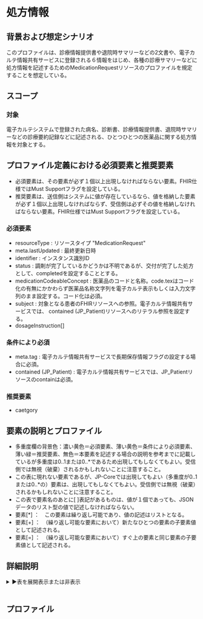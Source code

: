 
# 処方情報

## 背景および想定シナリオ
このプロファイルは、診療情報提供書や退院時サマリーなどの2文書や、電子カルテ情報共有サービスに登録される６情報をはじめ、各種の診療サマリーなどに処方情報を記述するためのMedicationRequestリソースのプロファイルを規定することを想定している。

## スコープ

### 対象
電子カルテシステムで登録された病名、診断書、診療情報提供書、退院時サマリーなどの診療要約記録などに記述される、ひとつひとつの医薬品に関する処方情報を対象とする。


## プロファイル定義における必須要素と推奨要素
  - 必須要素は、その要素が必ず１個以上出現しなければならない要素。FHIR仕様ではMust Supportフラグを設定している。
  - 推奨要素は、送信側はシステムに値が存在しているなら、値を格納した要素が必ず１個以上出現しなければならず、受信側は必ずその値を格納しなければならない要素。FHIR仕様ではMust Supportフラグを設定している。

### 必須要素
  - resourceType : リソースタイプ "MedicationRequest"
  - meta.lastUpdated : 最終更新日時
  - identifier : インスタンス識別ID
  - status : 調剤が完了しているかどうかは不明であるが、交付が完了した処方として、completedを設定することとする。
  - medicationCodeableConcept : 医薬品のコードと名称。code.texはコード化の有無にかかわらず医薬品名称文字列を電子カルテ表示もしくは入力文字列のまま設定する。コード化は必須。
  - subject : 対象となる患者のFHIRリソースへの参照。電子カルテ情報共有サービスでは、 contained (JP_Patient)リソースへのリテラル参照を設定する。
  - dosageInstruction[]

### 条件により必須
  - meta.tag : 電子カルテ情報共有サービスで長期保存情報フラグの設定する場合に必須。
  - contained (JP_Patient) : 電子カルテ情報共有サービスでは、JP_Patientリソースのcontainは必須。

### 推奨要素
  - caetgory

## 要素の説明とプロファイル
  - 多重度欄の背景色：濃い黄色＝必須要素、薄い黄色＝条件により必須要素、薄い緑＝推奨要素、無色＝本要素を記述する場合の説明を参考までに記載しているが多重度は0..1または0..*であるため出現してもしなくてもよい。受信側では無視（破棄）されるかもしれないことに注意すること。
  - この表に現れない要素であるが、JP-Coreでは出現してもよい（多重度が0..1または0..*の）要素は、出現してもしなくてもよい。受信側では無視（破棄）されるかもしれないことに注意すること。
  - この表で要素名のあとに[ ]表記があるものは、値が１個であっても、JSONデータのリスト型の値で記述しなければならない。
  - 要素[*] ：　この要素は繰り返し可能であり、値の記述はリストとなる。
  - 要素[+] ：　（繰り返し可能な要素において）新たなひとつの要素の子要素値として記述される。
  - 要素[=] ：　（繰り返し可能な要素において）すぐ上の要素と同じ要素の子要素値として記述される。


## 詳細説明
<details>
<summary>▶️表を展開表示または非表示</summary>

<div id="MedicationRequestTable_13040" class="StructureDefinition-JP-Condition-eCS-intro-profile-table"  align=center x:publishsource="Excel">


<table border=0 cellpadding=0 cellspacing=0 width=1046 style='border-collapse:
 collapse;table-layout:fixed;width:784pt'>
 <col class=xl67 width=105 style='mso-width-source:userset;mso-width-alt:2889;
 width:79pt'>
 <col class=xl67 width=83 style='mso-width-source:userset;mso-width-alt:2267;
 width:62pt'>
 <col class=xl67 width=73 span=2 style='mso-width-source:userset;mso-width-alt:
 2011;width:55pt'>
 <col width=35 style='mso-width-source:userset;mso-width-alt:950;width:26pt'>
 <col width=87 style='mso-width-source:userset;mso-width-alt:2377;width:65pt'>
 <col width=359 style='mso-width-source:userset;mso-width-alt:9837;width:269pt'>
 <col width=36 style='mso-width-source:userset;mso-width-alt:987;width:27pt'>
 <col width=195 style='mso-width-source:userset;mso-width-alt:5339;width:146pt'>
 <tr height=101 style='height:76.0pt'>
  <td height=101 class=xl68 width=105 style='height:76.0pt;width:79pt'>要素<font
  class="font6">Lv1</font></td>
  <td class=xl69 width=83 style='width:62pt'>要素<font class="font6">Lv2</font></td>
  <td class=xl69 width=73 style='width:55pt'>要素<font class="font6">Lv3</font></td>
  <td class=xl69 width=73 style='width:55pt'>要素<font class="font6">Lv4</font></td>
  <td class=xl70 width=35 style='width:26pt'>多重度</td>
  <td class=xl70 width=87 style='width:65pt'>型</td>
  <td class=xl70 width=359 style='width:269pt'>説明</td>
  <td class=xl70 width=36 style='width:27pt'>固定値 <br>
    ／ 例 示</td>
  <td class=xl71 width=195 style='width:146pt'>値</td>
 </tr>
 <tr height=41 style='height:31.0pt'>
  <td height=41 class=xl72 width=105 style='height:31.0pt;width:79pt'>resourceType</td>
  <td class=xl73 width=83 style='width:62pt'>　</td>
  <td class=xl73 width=73 style='width:55pt'>　</td>
  <td class=xl73 width=73 style='width:55pt'>　</td>
  <td class=xl74 width=35 style='width:26pt'>1..1</td>
  <td class=xl75 width=87 style='width:65pt'>　</td>
  <td class=xl75 width=359 style='width:269pt'>MedicationRequestリソースであることを示す。</td>
  <td class=xl76 width=36 style='width:27pt'>固定値</td>
  <td class=xl77 width=195 style='width:146pt'>&quot;MedicationRequest&quot;</td>
 </tr>
 <tr height=27 style='height:20.0pt'>
  <td height=27 class=xl78 width=105 style='height:20.0pt;width:79pt'>meta</td>
  <td class=xl79 width=83 style='width:62pt'>　</td>
  <td class=xl79 width=73 style='width:55pt'>　</td>
  <td class=xl79 width=73 style='width:55pt'>　</td>
  <td class=xl80 width=35 style='width:26pt'>1..1</td>
  <td class=xl81 width=87 style='width:65pt'>Meta</td>
  <td class=xl81 width=359 style='width:269pt'>　</td>
  <td class=xl81 width=36 style='width:27pt'>　</td>
  <td class=xl82 width=195 style='width:146pt'>　</td>
 </tr>
 <tr height=360 style='height:270.0pt'>
  <td height=360 class=xl83 width=105 style='height:270.0pt;width:79pt'>meta</td>
  <td class=xl84 width=83 style='width:62pt'>lastUpdated</td>
  <td class=xl79 width=73 style='width:55pt'>　</td>
  <td class=xl79 width=73 style='width:55pt'>　</td>
  <td class=xl80 width=35 style='width:26pt'>1..1</td>
  <td class=xl81 width=87 style='width:65pt'>instant</td>
  <td class=xl81 width=359 style='width:269pt'>最終更新日時。YYYY-MM-DDThh:mm:ss.sss+zz:zz(例.2015-02-07T13:28:17.239+09:00)<br>
   
  この要素は、このリソースのデータを取り込んで蓄積していたシステムが、このリソースになんらかの変更があった可能性があった日時を取得し、このデータを再取り込みする必要性の判断をするために使われる。本要素に前回取り込んだ時点より後の日時が設定されている場合には、なんらかの変更があった可能性がある（変更がない場合もある）ものとして判断される。したがって、内容になんらかの変更があった場合、またはこのリソースのデータが初めて作成された場合には、その時点以降の日時（たとえば、このリソースのデータを作成した日時）を設定しなければならない。内容の変更がない場合でも、このリソースのデータが作り直された場合や単に複写された場合にその日時を設定しなおしてもよい。ただし、内容に変更がないのであれば、日時を変更しなくてもよい。また、この要素の変更とmeta.versionIdの変更とは、必ずしも連動しないことがある。</td>
  <td class=xl85 width=36 style='width:27pt'>例示</td>
  <td class=xl86 width=195 style='width:146pt'>&quot;2015-02-07T13:28:17.239+09:00&quot;</td>
 </tr>
 <tr height=80 style='height:60.0pt'>
  <td height=80 class=xl83 width=105 style='height:60.0pt;width:79pt'>meta</td>
  <td class=xl84 width=83 style='width:62pt'>profile[+]</td>
  <td class=xl79 width=73 style='width:55pt'>　</td>
  <td class=xl79 width=73 style='width:55pt'>　</td>
  <td class=xl87 width=35 style='width:26pt'>0..*</td>
  <td class=xl81 width=87 style='width:65pt'>canonical(StructureDefinition)</td>
  <td class=xl85 width=359 style='width:269pt'>準拠しているプロファイルを受信側に通知したい場合には、本文書のプロファイルを識別するURLを指定する。</td>
  <td class=xl85 width=36 style='width:27pt'>固定値</td>
  <td class=xl82 width=195 style='width:146pt'>&quot;http://jpfhir.jp/fhir/ePrescription/StructureDefinition/JP_MedicationRequest_ePrescriptionData&quot;</td>
 </tr>
 <tr height=27 style='height:20.0pt'>
  <td height=27 class=xl83 width=105 style='height:20.0pt;width:79pt'>meta</td>
  <td class=xl84 width=83 style='width:62pt'>tag[*]</td>
  <td class=xl84 width=73 style='width:55pt'>　</td>
  <td class=xl84 width=73 style='width:55pt'>　</td>
  <td class=xl88 width=35 style='width:26pt'>0..*</td>
  <td class=xl85 width=87 style='width:65pt'>Coding</td>
  <td class=xl85 width=359 style='width:269pt'>本リソースのタグ情報</td>
  <td class=xl85 width=36 style='width:27pt'>　</td>
  <td class=xl86 width=195 style='width:146pt'>　</td>
 </tr>
 <tr height=60 style='height:45.0pt'>
  <td height=60 class=xl83 width=105 style='height:45.0pt;width:79pt'>meta</td>
  <td class=xl84 width=83 style='width:62pt'>tag[+]</td>
  <td class=xl84 width=73 style='width:55pt'>system</td>
  <td class=xl84 width=73 style='width:55pt'>　</td>
  <td class=xl88 width=35 style='width:26pt'>1..1</td>
  <td class=xl85 width=87 style='width:65pt'>uri</td>
  <td class=xl89 width=359 style='width:269pt'>電子カルテ情報共有サービスで長期保存情報フラグの設定する場合に使用</td>
  <td class=xl85 width=36 style='width:27pt'>固定値</td>
  <td class=xl86 width=195 style='width:146pt'>&quot;http:/jpfhir.jp/fhir/clins/CodeSystem/JP_ehrshrs_indication&quot;</td>
 </tr>
 <tr height=41 style='height:31.0pt'>
  <td height=41 class=xl90 width=105 style='height:31.0pt;width:79pt'>meta</td>
  <td class=xl91 width=83 style='width:62pt'>tag[=]</td>
  <td class=xl91 width=73 style='width:55pt'>code</td>
  <td class=xl91 width=73 style='width:55pt'>　</td>
  <td class=xl92 width=35 style='width:26pt'>1..1</td>
  <td class=xl93 width=87 style='width:65pt'>code</td>
  <td class=xl93 width=359 style='width:269pt'>長期保存情報フラグ</td>
  <td class=xl93 width=36 style='width:27pt'>固定値</td>
  <td class=xl94 width=195 style='width:146pt'>&quot;LTS&quot;</td>
 </tr>
 <tr height=27 style='height:20.0pt'>
  <td height=27 class=xl83 width=105 style='height:20.0pt;width:79pt'>contained[*]</td>
  <td class=xl84 width=83 style='width:62pt'>　</td>
  <td class=xl84 width=73 style='width:55pt'>　</td>
  <td class=xl84 width=73 style='width:55pt'>　</td>
  <td class=xl88 width=35 style='width:26pt'>0..*</td>
  <td class=xl85 width=87 style='width:65pt'>　</td>
  <td class=xl85 width=359 style='width:269pt'>　</td>
  <td class=xl85 width=36 style='width:27pt'>　</td>
  <td class=xl86 width=195 style='width:146pt'>　</td>
 </tr>
 <tr height=100 style='height:75.0pt'>
  <td height=100 class=xl83 width=105 style='height:75.0pt;width:79pt'>contained[+]</td>
  <td class=xl84 width=83 style='width:62pt'>　</td>
  <td class=xl84 width=73 style='width:55pt'>　</td>
  <td class=xl84 width=73 style='width:55pt'>　</td>
  <td class=xl88 width=35 style='width:26pt'>0..1*</td>
  <td class=xl85 width=87 style='width:65pt'>Resource(JP_Patient |
  JP_Patient_eCS_Contained )</td>
  <td class=xl85 width=359 style='width:269pt'>patient要素から参照される場合には、そのJP_Patientリソースの実体。JP_Patientリソースの必須要素だけが含まれればよい。<br>
    電子カルテ情報共有サービスでは、JP_Patientリソースのcontainedは必須。</td>
  <td class=xl85 width=36 style='width:27pt'>　</td>
  <td class=xl86 width=195 style='width:146pt'>　</td>
 </tr>
 <tr height=181 style='height:136.0pt'>
  <td height=181 class=xl90 width=105 style='height:136.0pt;width:79pt'>identifier[*]</td>
  <td class=xl91 width=83 style='width:62pt'>　</td>
  <td class=xl91 width=73 style='width:55pt'>　</td>
  <td class=xl91 width=73 style='width:55pt'>　</td>
  <td class=xl95 width=35 style='width:26pt'>1..*</td>
  <td class=xl93 width=87 style='width:65pt'>Identifier</td>
  <td class=xl93 width=359 style='width:269pt'>このリソース情報を作成した施設内で、このリソース情報を他のリソース情報と一意に区別できるID。このID情報をキーとして本リソース情報の更新・削除ができる一意性があること。このidentifier以外のIDも追加して複数格納しても構わない。少なくともひとつのidentifierは次の仕様に従う値を設定すること。処方を発行したシステムで固有に発番している処方オーダ番号。に相当する。<br>
    さらにidentifierとして、処方特有の剤グループを識別する番号、剤グループ内の番号情報も格納する。</td>
  <td class=xl93 width=36 style='width:27pt'>　</td>
  <td class=xl94 width=195 style='width:146pt'>　</td>
 </tr>
 <tr height=60 style='height:45.0pt'>
  <td height=60 class=xl83 width=105 style='height:45.0pt;width:79pt'>identifier[+]</td>
  <td class=xl84 width=83 style='width:62pt'>system</td>
  <td class=xl84 width=73 style='width:55pt'>　</td>
  <td class=xl84 width=73 style='width:55pt'>　</td>
  <td class=xl96 width=35 style='width:26pt'>1..1</td>
  <td class=xl85 width=87 style='width:65pt'>uri</td>
  <td class=xl85 width=359 style='width:269pt'>　</td>
  <td class=xl85 width=36 style='width:27pt'>固定値</td>
  <td class=xl97 align=left width=195 style='width:146pt'>http://jpfhir.jp/fhir/core/IdSystem/resourceInstance-identifier</td>
 </tr>
 <tr height=40 style='height:30.0pt'>
  <td height=40 class=xl83 width=105 style='height:30.0pt;width:79pt'>identifier[=]</td>
  <td class=xl84 width=83 style='width:62pt'>value</td>
  <td class=xl84 width=73 style='width:55pt'>　</td>
  <td class=xl84 width=73 style='width:55pt'>　</td>
  <td class=xl96 width=35 style='width:26pt'>1..1</td>
  <td class=xl85 width=87 style='width:65pt'>string</td>
  <td class=xl85 width=359 style='width:269pt'>このリソース情報IDの文字列。URI形式を使う場合には、urn:ietf:rfc:3986に準拠すること。</td>
  <td class=xl85 width=36 style='width:27pt'>例示</td>
  <td class=xl86 width=195 style='width:146pt'>&quot;1311234567-2020-00123456&quot;</td>
 </tr>
 <tr height=40 style='height:30.0pt'>
  <td height=40 class=xl83 width=105 style='height:30.0pt;width:79pt'>identifier[+]</td>
  <td class=xl79 width=83 style='width:62pt'>system</td>
  <td class=xl79 width=73 style='width:55pt'>　</td>
  <td class=xl79 width=73 style='width:55pt'>　</td>
  <td class=xl96 width=35 style='width:26pt'>1..1</td>
  <td class=xl81 width=87 style='width:65pt'>uri</td>
  <td class=xl81 width=359 style='width:269pt'>剤グループ（Rp）番号。剤グループ番号の名前空間を識別するURI。固定値。</td>
  <td class=xl85 width=36 style='width:27pt'>固定値</td>
  <td class=xl82 width=195 style='width:146pt'>&quot;urn:oid:1.2.392.100495.20.3.81&quot;</td>
 </tr>
 <tr height=27 style='height:20.0pt'>
  <td height=27 class=xl83 width=105 style='height:20.0pt;width:79pt'>identifier[=]</td>
  <td class=xl79 width=83 style='width:62pt'>value</td>
  <td class=xl79 width=73 style='width:55pt'>　</td>
  <td class=xl79 width=73 style='width:55pt'>　</td>
  <td class=xl96 width=35 style='width:26pt'>1..1</td>
  <td class=xl81 width=87 style='width:65pt'>string</td>
  <td class=xl81 width=359 style='width:269pt'>剤グループ番号</td>
  <td class=xl85 width=36 style='width:27pt'>例示</td>
  <td class=xl82 width=195 style='width:146pt'>&quot;1&quot;</td>
 </tr>
 <tr height=40 style='height:30.0pt'>
  <td height=40 class=xl83 width=105 style='height:30.0pt;width:79pt'>identifier[+]</td>
  <td class=xl79 width=83 style='width:62pt'>system</td>
  <td class=xl79 width=73 style='width:55pt'>　</td>
  <td class=xl79 width=73 style='width:55pt'>　</td>
  <td class=xl96 width=35 style='width:26pt'>1..1</td>
  <td class=xl81 width=87 style='width:65pt'>uri</td>
  <td class=xl81 width=359 style='width:269pt'>剤グループ内連番。剤グループ内番号の名前空間を識別するURI。固定値。</td>
  <td class=xl85 width=36 style='width:27pt'>固定値</td>
  <td class=xl82 width=195 style='width:146pt'>&quot;urn:oid:1.2.392.100495.20.3.82&quot;</td>
 </tr>
 <tr height=28 style='height:21.0pt'>
  <td height=28 class=xl90 width=105 style='height:21.0pt;width:79pt'>identifier[=]</td>
  <td class=xl98 width=83 style='width:62pt'>value</td>
  <td class=xl98 width=73 style='width:55pt'>　</td>
  <td class=xl98 width=73 style='width:55pt'>　</td>
  <td class=xl95 width=35 style='width:26pt'>1..1</td>
  <td class=xl99 width=87 style='width:65pt'>string</td>
  <td class=xl99 width=359 style='width:269pt'>剤グループ内連番。</td>
  <td class=xl93 width=36 style='width:27pt'>例示</td>
  <td class=xl100 width=195 style='width:146pt'>&quot;1&quot;</td>
 </tr>
 <tr height=41 style='height:31.0pt'>
  <td height=41 class=xl101 width=105 style='height:31.0pt;width:79pt'>status</td>
  <td class=xl98 width=83 style='width:62pt'>　</td>
  <td class=xl98 width=73 style='width:55pt'>　</td>
  <td class=xl98 width=73 style='width:55pt'>　</td>
  <td class=xl102 width=35 style='width:26pt'>1..1</td>
  <td class=xl99 width=87 style='width:65pt'>code</td>
  <td class=xl99 width=359 style='width:269pt'>調剤が完了しているかどうかは不明であるが、交付が完了した処方として、completedを設定することとする。</td>
  <td class=xl93 width=36 style='width:27pt'>固定値</td>
  <td class=xl100 width=195 style='width:146pt'>&quot;completed&quot;</td>
 </tr>
 <tr height=28 style='height:21.0pt'>
  <td height=28 class=xl101 width=105 style='height:21.0pt;width:79pt'>intent</td>
  <td class=xl98 width=83 style='width:62pt'>　</td>
  <td class=xl98 width=73 style='width:55pt'>　</td>
  <td class=xl98 width=73 style='width:55pt'>　</td>
  <td class=xl102 width=35 style='width:26pt'>1..1</td>
  <td class=xl99 width=87 style='width:65pt'>code</td>
  <td class=xl99 width=359 style='width:269pt'>投薬指示の意図。orderを設定する。</td>
  <td class=xl99 width=36 style='width:27pt'>　</td>
  <td class=xl100 width=195 style='width:146pt'>&quot;order&quot;</td>
 </tr>
 <tr height=43 style='mso-height-source:userset;height:32.0pt'>
  <td height=43 class=xl78 width=105 style='height:32.0pt;width:79pt'>category[*]</td>
  <td class=xl79 width=83 style='width:62pt'>　</td>
  <td class=xl79 width=73 style='width:55pt'>　</td>
  <td class=xl79 width=73 style='width:55pt'>　</td>
  <td class=xl103 width=35 style='width:26pt'>0..1</td>
  <td class=xl81 width=87 style='width:65pt'>CodeableConcept</td>
  <td class=xl81 width=359 style='width:269pt'>薬剤使用区分</td>
  <td class=xl81 width=36 style='width:27pt'>　</td>
  <td class=xl82 width=195 style='width:146pt'>　</td>
 </tr>
 <tr height=136 style='mso-height-source:userset;height:102.0pt'>
  <td height=136 class=xl78 width=105 style='height:102.0pt;width:79pt'>category[+]</td>
  <td class=xl79 width=83 style='width:62pt'>system</td>
  <td class=xl79 width=73 style='width:55pt'>　</td>
  <td class=xl79 width=73 style='width:55pt'>　</td>
  <td class=xl103 width=35 style='width:26pt'>1..1</td>
  <td class=xl81 width=87 style='width:65pt'>uri</td>
  <td class=xl81 width=359 style='width:269pt'>JPCoreMedicationOral/ExternalCategoryValueSetとして、MERIT9コード：http://jpfhir.jp/fhir/core/CodeSystem/JP_MedicationCategoryMERIT9_CS、またはJHSP0007コードhttp://jpfhir.jp/fhir/core/CodeSystem/JHSP0007のいずれかを使用する。</td>
  <td class=xl85 width=36 style='width:27pt'>例示</td>
  <td class=xl82 width=195 style='width:146pt'>http://jpfhir.jp/fhir/core/CodeSystem/JP_MedicationCategoryMERIT9_CS</td>
 </tr>
 <tr height=121 style='mso-height-source:userset;height:91.0pt'>
  <td height=121 class=xl78 width=105 style='height:91.0pt;width:79pt'>category[=]</td>
  <td class=xl79 width=83 style='width:62pt'>value</td>
  <td class=xl79 width=73 style='width:55pt'>　</td>
  <td class=xl79 width=73 style='width:55pt'>　</td>
  <td class=xl103 width=35 style='width:26pt'>1..1</td>
  <td class=xl81 width=87 style='width:65pt'>string</td>
  <td class=xl81 width=359 style='width:269pt'>MERIT9コードから、OHP:外来処方、OHI:院内処方（外来）、OHO:院外処方（外来）、IHP:入院処方、DCG:退院時処方、ORD:定期処方（入院）、XTR:臨時処方(入院）<br>
    JHSP0007コードから、BDP:持参薬処方などを使用することができる。</td>
  <td class=xl85 width=36 style='width:27pt'>例示</td>
  <td class=xl82 width=195 style='width:146pt'>OHI</td>
 </tr>
 <tr height=77 style='mso-height-source:userset;height:58.0pt'>
  <td height=77 class=xl101 width=105 style='height:58.0pt;width:79pt'>category[=]</td>
  <td class=xl98 width=83 style='width:62pt'>display</td>
  <td class=xl98 width=73 style='width:55pt'>　</td>
  <td class=xl98 width=73 style='width:55pt'>　</td>
  <td class=xl104 width=35 style='width:26pt'>0..1</td>
  <td class=xl99 width=87 style='width:65pt'>string</td>
  <td class=xl99 width=359 style='width:269pt'>OHI:院内処方、OHO:院外処方、IHP:入院処方、DCG:退院時処方、ORD:定期処方、XTR:臨時処方、BDP:持参薬処方</td>
  <td class=xl93 width=36 style='width:27pt'>例示</td>
  <td class=xl100 width=195 style='width:146pt'>院内処方</td>
 </tr>
 <tr height=60 style='height:45.0pt'>
  <td height=60 class=xl78 width=105 style='height:45.0pt;width:79pt'>medicationCodeableConcept</td>
  <td class=xl79 width=83 style='width:62pt'>　</td>
  <td class=xl79 width=73 style='width:55pt'>　</td>
  <td class=xl79 width=73 style='width:55pt'>　</td>
  <td class=xl80 width=35 style='width:26pt'>1..1</td>
  <td class=xl81 width=87 style='width:65pt'>CodeableConcept</td>
  <td class=xl81 width=359 style='width:269pt'>医薬品コードと医薬品名称。coding要素を繰り返すことでHOT9やYJコードなど複数のコード体系で医薬品コードを並記することが可能。</td>
  <td class=xl81 width=36 style='width:27pt'>　</td>
  <td class=xl82 width=195 style='width:146pt'>　</td>
 </tr>
 <tr height=37 style='height:28.0pt'>
  <td height=37 class=xl78 width=105 style='height:28.0pt;width:79pt'>medicationCodeableConcept</td>
  <td class=xl79 width=83 style='width:62pt'>coding[*]</td>
  <td class=xl79 width=73 style='width:55pt'>　</td>
  <td class=xl79 width=73 style='width:55pt'>　</td>
  <td class=xl80 width=35 style='width:26pt'>1..*</td>
  <td class=xl81 width=87 style='width:65pt'>Coding</td>
  <td class=xl81 width=359 style='width:269pt'>　</td>
  <td class=xl81 width=36 style='width:27pt'>　</td>
  <td class=xl82 width=195 style='width:146pt'>　</td>
 </tr>
 <tr height=60 style='height:45.0pt'>
  <td height=60 class=xl78 width=105 style='height:45.0pt;width:79pt'>medicationCodeableConcept</td>
  <td class=xl79 width=83 style='width:62pt'>coding[+]</td>
  <td class=xl79 width=73 style='width:55pt'>system</td>
  <td class=xl79 width=73 style='width:55pt'>　</td>
  <td class=xl80 width=35 style='width:26pt'>1..1</td>
  <td class=xl81 width=87 style='width:65pt'>uri</td>
  <td class=xl81 width=359 style='width:269pt'>医薬品コードを識別するURI。電子カルテ共有サービスで使用する場合には、YJコード、HOT9またはHOT7コード、厚生労働省一般名コードのいずれかを必須とする。</td>
  <td class=xl85 width=36 style='width:27pt'>例示</td>
  <td class=xl82 width=195 style='width:146pt'>&quot;urn:oid:
  1.2.392.200119.4.403.1&quot;</td>
 </tr>
 <tr height=37 style='height:28.0pt'>
  <td height=37 class=xl78 width=105 style='height:28.0pt;width:79pt'>medicationCodeableConcept</td>
  <td class=xl79 width=83 style='width:62pt'>coding[=]</td>
  <td class=xl79 width=73 style='width:55pt'>code</td>
  <td class=xl79 width=73 style='width:55pt'>　</td>
  <td class=xl80 width=35 style='width:26pt'>1..1</td>
  <td class=xl81 width=87 style='width:65pt'>code</td>
  <td class=xl81 width=359 style='width:269pt'>医薬品コード</td>
  <td class=xl85 width=36 style='width:27pt'>例示</td>
  <td class=xl82 width=195 style='width:146pt'>&quot;103831601&quot;</td>
 </tr>
 <tr height=41 style='height:31.0pt'>
  <td height=41 class=xl101 width=105 style='height:31.0pt;width:79pt'>medicationCodeableConcept</td>
  <td class=xl98 width=83 style='width:62pt'>coding[=]</td>
  <td class=xl98 width=73 style='width:55pt'>display</td>
  <td class=xl98 width=73 style='width:55pt'>　</td>
  <td class=xl102 width=35 style='width:26pt'>1..1</td>
  <td class=xl99 width=87 style='width:65pt'>string</td>
  <td class=xl105 width=359 style='width:269pt'><a
  href="applewebdata://36CC18F4-330A-4781-81CA-8EDA98B6FFCE/#_ftn1">医薬品名称。</a></td>
  <td class=xl93 width=36 style='width:27pt'><a name="_ftnref1">例示</a></td>
  <td class=xl100 width=195 style='width:146pt'>&quot;<font class="font7">カルボシステイン錠２５０ｍｇ</font><font
  class="font8">&quot;</font></td>
 </tr>
 <tr height=140 style='height:105.0pt'>
  <td height=140 class=xl83 width=105 style='height:105.0pt;width:79pt'>subject</td>
  <td class=xl84 width=83 style='width:62pt'>　</td>
  <td class=xl84 width=73 style='width:55pt'>　</td>
  <td class=xl84 width=73 style='width:55pt'>　</td>
  <td class=xl96 width=35 style='width:26pt'>1..1</td>
  <td class=xl85 width=87 style='width:65pt'>Reference(JP_Patient|
  JP_Patient_eCS_Contained)</td>
  <td class=xl85 width=359 style='width:269pt'>対象となる患者のFHIRリソースへの参照。Bundleリソースなどで本リソースから参照可能なPatientリソースが同時に存在する場合には、そのリソースの識別URI（fullUrl要素に指定されるUUID）を参照する。Containedリソースが存在する場合には、それを参照する記述（次行の例）、保険個人識別子が記述される外部リソースが蓄積されていてそれを参照する場合の記述（次次行の例）を示す。</td>
  <td class=xl85 width=36 style='width:27pt'>例示</td>
  <td class=xl86 width=195 style='width:146pt'>例 1<br>
    {<br>
    <span style='mso-spacerun:yes'>  </span>&quot;reference&quot;:<span
  style='mso-spacerun:yes'>  </span>&quot;urn: .....&quot;<br>
    }</td>
 </tr>
 <tr height=120 style='height:90.0pt'>
  <td height=120 class=xl83 width=105 style='height:90.0pt;width:79pt'>　</td>
  <td class=xl84 width=83 style='width:62pt'>　</td>
  <td class=xl84 width=73 style='width:55pt'>　</td>
  <td class=xl84 width=73 style='width:55pt'>　</td>
  <td class=xl96 width=35 style='width:26pt'>　</td>
  <td class=xl85 width=87 style='width:65pt'>　</td>
  <td class=xl106 width=359 style='width:269pt'>電子カルテ共有サービスにおける6情報のひとつとして本リソースが記述される場合は、JP_Patientタイプのリソース（Patient.idの値が&quot;#patient203987&quot;と仮定）が本リソースのContainedリソースとして埋め込み記述が必須であるため、そのcontainedリソースのid値(Patient.id)を記述する例２となる。</td>
  <td class=xl85 width=36 style='width:27pt'>例示</td>
  <td class=xl86 width=195 style='width:146pt'>例 2<br>
    {<br>
    <span style='mso-spacerun:yes'>  </span>&quot;reference&quot;:<span
  style='mso-spacerun:yes'>  </span>&quot;#patient203987&quot;<br>
    }</td>
 </tr>
 <tr height=268 style='mso-height-source:userset;height:201.0pt'>
  <td height=268 class=xl90 width=105 style='height:201.0pt;width:79pt'>　</td>
  <td class=xl91 width=83 style='width:62pt'>　</td>
  <td class=xl91 width=73 style='width:55pt'>　</td>
  <td class=xl91 width=73 style='width:55pt'>　</td>
  <td class=xl95 width=35 style='width:26pt'>　</td>
  <td class=xl93 width=87 style='width:65pt'>　</td>
  <td class=xl93 width=359 style='width:269pt'>保険個人識別子(例では、保険者等番号＝12345、被保険者証等の記号＝あいう、被保険者証等の番号＝１８７、枝番＝05の患者)を記述した外部にある患者リソースを参照する場合の例。</td>
  <td class=xl93 width=36 style='width:27pt'>例示</td>
  <td class=xl94 width=195 style='width:146pt'>例 ３<br>
    {<br>
    <span style='mso-spacerun:yes'>    </span>&quot;type&quot;:
  &quot;Patient&quot;,<span style='mso-spacerun:yes'>  </span><br>
    <span style='mso-spacerun:yes'>     </span>&quot;identifier&quot;:{<br>
    <span style='mso-spacerun:yes'>         </span>&quot;system&quot;:
  &quot;http:/jpfhir.jp/fhir/clins/Idsystem/JP_Insurance_member/00012345&quot;,<br>
    <span style='mso-spacerun:yes'>          </span>&quot;value&quot;:
  &quot;00012345:あいう:１８７:05&quot;<br>
    <span style='mso-spacerun:yes'>       </span>}<br>
    }<br>
    </td>
 </tr>
 <tr height=41 style='height:31.0pt'>
  <td height=41 class=xl101 width=105 style='height:31.0pt;width:79pt'>authoredOn</td>
  <td class=xl98 width=83 style='width:62pt'>　</td>
  <td class=xl98 width=73 style='width:55pt'>　</td>
  <td class=xl98 width=73 style='width:55pt'>　</td>
  <td class=xl102 width=35 style='width:26pt'>1..1</td>
  <td class=xl99 width=87 style='width:65pt'>dateTime</td>
  <td class=xl99 width=359 style='width:269pt'>処方指示が最初に作成された日時。秒の精度まで記録する。タイムゾーンも付与しなければならない。</td>
  <td class=xl93 width=36 style='width:27pt'>例示</td>
  <td class=xl100 width=195 style='width:146pt'>&quot;2020-08-21T12:28:17+09:00&quot;</td>
 </tr>
 <tr height=40 style='height:30.0pt'>
  <td height=40 class=xl78 width=105 style='height:30.0pt;width:79pt'>note[*]</td>
  <td class=xl79 width=83 style='width:62pt'>　</td>
  <td class=xl79 width=73 style='width:55pt'>　</td>
  <td class=xl79 width=73 style='width:55pt'>　</td>
  <td class=xl107 width=35 style='width:26pt'>0..1*</td>
  <td class=xl81 width=87 style='width:65pt'>Annotation</td>
  <td class=xl81 width=359 style='width:269pt'>薬剤単位の備考。</td>
  <td class=xl81 width=36 style='width:27pt'>　</td>
  <td class=xl108>　</td>
 </tr>
 <tr height=81 style='height:61.0pt'>
  <td height=81 class=xl101 width=105 style='height:61.0pt;width:79pt'>note[+]</td>
  <td class=xl98 width=83 style='width:62pt'>text</td>
  <td class=xl98 width=73 style='width:55pt'>　</td>
  <td class=xl98 width=73 style='width:55pt'>　</td>
  <td class=xl109 width=35 style='width:26pt'>1..1</td>
  <td class=xl99 width=87 style='width:65pt'>markdown</td>
  <td class=xl99 width=359 style='width:269pt'>備考文字列。</td>
  <td class=xl93 width=36 style='width:27pt'>例示</td>
  <td class=xl100 width=195 style='width:146pt'>&quot;4<font class="font7">月</font><font
  class="font8">1</font><font class="font7">日から</font><font class="font8">4</font><font
  class="font7">日間服用。</font><font class="font8">2</font><font class="font7">週間休薬後、</font><font
  class="font8">4</font><font class="font7">月</font><font class="font8">19</font><font
  class="font7">日から</font><font class="font8">4</font><font class="font7">日間服用。患者に書面にて説明済み。</font><font
  class="font8">&quot;</font></td>
 </tr>
 <tr height=41 style='height:31.0pt'>
  <td height=41 class=xl101 width=105 style='height:31.0pt;width:79pt'>dosageInstruction[*]</td>
  <td class=xl98 width=83 style='width:62pt'>　</td>
  <td class=xl98 width=73 style='width:55pt'>　</td>
  <td class=xl98 width=73 style='width:55pt'>　</td>
  <td class=xl102 width=35 style='width:26pt'>1..*</td>
  <td class=xl99 width=87 style='width:65pt'>Dosage</td>
  <td class=xl99 width=359 style='width:269pt'>用法や投与量を含む処方指示。表「dosageInstructionTable」を参照のこと。</td>
  <td class=xl99 width=36 style='width:27pt'>　</td>
  <td class=xl100 width=195 style='width:146pt'>　</td>
 </tr>
 <tr height=40 style='height:30.0pt'>
  <td height=40 class=xl78 width=105 style='height:30.0pt;width:79pt'>dispenseRequest</td>
  <td class=xl79 width=83 style='width:62pt'>　</td>
  <td class=xl79 width=73 style='width:55pt'>　</td>
  <td class=xl79 width=73 style='width:55pt'>　</td>
  <td class=xl107 width=35 style='width:26pt'>0..1</td>
  <td class=xl81 width=87 style='width:65pt'>BackboneElement</td>
  <td class=xl81 width=359 style='width:269pt'>調剤（薬局での払い出し指示）情報</td>
  <td class=xl81 width=36 style='width:27pt'>　</td>
  <td class=xl82 width=195 style='width:146pt'>　</td>
 </tr>
 <tr height=37 style='height:28.0pt'>
  <td height=37 class=xl78 width=105 style='height:28.0pt;width:79pt'>dispenseRequest</td>
  <td class=xl79 width=83 style='width:62pt'>extension[*]</td>
  <td class=xl79 width=73 style='width:55pt'>　</td>
  <td class=xl79 width=73 style='width:55pt'>　</td>
  <td class=xl107 width=35 style='width:26pt'>0..*</td>
  <td class=xl81 width=87 style='width:65pt'>Extension</td>
  <td class=xl81 width=359 style='width:269pt'>調剤指示を表す拡張「InstructionForDispense」。</td>
  <td class=xl81 width=36 style='width:27pt'>　</td>
  <td class=xl82 width=195 style='width:146pt'>　</td>
 </tr>
 <tr height=40 style='height:30.0pt'>
  <td height=40 class=xl78 width=105 style='height:30.0pt;width:79pt'>dispenseRequest</td>
  <td class=xl79 width=83 style='width:62pt'>extension[*]</td>
  <td class=xl79 width=73 style='width:55pt'>　</td>
  <td class=xl79 width=73 style='width:55pt'>　</td>
  <td class=xl107 width=35 style='width:26pt'>0..1*</td>
  <td class=xl81 width=87 style='width:65pt'>Extension</td>
  <td class=xl81 width=359 style='width:269pt'>頓用回数を表現する拡張「ExpectedRepeatCount」。</td>
  <td class=xl81 width=36 style='width:27pt'>　</td>
  <td class=xl82 width=195 style='width:146pt'>　</td>
 </tr>
 <tr height=60 style='height:45.0pt'>
  <td height=60 class=xl78 width=105 style='height:45.0pt;width:79pt'>dispenseRequest</td>
  <td class=xl79 width=83 style='width:62pt'>extension[+]</td>
  <td class=xl79 width=73 style='width:55pt'>url</td>
  <td class=xl79 width=73 style='width:55pt'>　</td>
  <td class=xl107 width=35 style='width:26pt'>1..1</td>
  <td class=xl81 width=87 style='width:65pt'>uri</td>
  <td class=xl81 width=359 style='width:269pt'>拡張を識別するURL。</td>
  <td class=xl85 width=36 style='width:27pt'>固定</td>
  <td class=xl82 width=195 style='width:146pt'>&quot;http://jpfhir.jp/fhir/ePrescription/StructureDefinition/ExpectedRepeatCount&quot;</td>
 </tr>
 <tr height=37 style='height:28.0pt'>
  <td height=37 class=xl78 width=105 style='height:28.0pt;width:79pt'>dispenseRequest</td>
  <td class=xl79 width=83 style='width:62pt'>extension[=]</td>
  <td class=xl79 width=73 style='width:55pt'>valueInteger</td>
  <td class=xl79 width=73 style='width:55pt'>　</td>
  <td class=xl107 width=35 style='width:26pt'>1..1</td>
  <td class=xl81 width=87 style='width:65pt'>integer</td>
  <td class=xl81 width=359 style='width:269pt'>頓用回数。値は例示。</td>
  <td class=xl85 width=36 style='width:27pt'>例示</td>
  <td class=xl82 width=195 style='width:146pt'>5</td>
 </tr>
 <tr height=40 style='height:30.0pt'>
  <td height=40 class=xl78 width=105 style='height:30.0pt;width:79pt'>dispenseRequest</td>
  <td class=xl79 width=83 style='width:62pt'>quantity</td>
  <td class=xl79 width=73 style='width:55pt'>　</td>
  <td class=xl79 width=73 style='width:55pt'>　</td>
  <td class=xl107 width=35 style='width:26pt'>0..1</td>
  <td class=xl81 width=87 style='width:65pt'>SimpleQuantity</td>
  <td class=xl81 width=359 style='width:269pt'>調剤量</td>
  <td class=xl81 width=36 style='width:27pt'>　</td>
  <td class=xl82 width=195 style='width:146pt'>　</td>
 </tr>
 <tr height=37 style='height:28.0pt'>
  <td height=37 class=xl78 width=105 style='height:28.0pt;width:79pt'>dispenseRequest</td>
  <td class=xl79 width=83 style='width:62pt'>quantity</td>
  <td class=xl79 width=73 style='width:55pt'>value</td>
  <td class=xl79 width=73 style='width:55pt'>　</td>
  <td class=xl107 width=35 style='width:26pt'>1..1</td>
  <td class=xl81 width=87 style='width:65pt'>decimal</td>
  <td class=xl81 width=359 style='width:269pt'>調剤量。値は例示。</td>
  <td class=xl85 width=36 style='width:27pt'>例示</td>
  <td class=xl82 width=195 style='width:146pt'>21</td>
 </tr>
 <tr height=37 style='height:28.0pt'>
  <td height=37 class=xl78 width=105 style='height:28.0pt;width:79pt'>dispenseRequest</td>
  <td class=xl79 width=83 style='width:62pt'>quantity</td>
  <td class=xl79 width=73 style='width:55pt'>unit</td>
  <td class=xl79 width=73 style='width:55pt'>　</td>
  <td class=xl107 width=35 style='width:26pt'>1..1</td>
  <td class=xl81 width=87 style='width:65pt'>string</td>
  <td class=xl81 width=359 style='width:269pt'>単位文字列。値は例示。</td>
  <td class=xl85 width=36 style='width:27pt'>例示</td>
  <td class=xl82 width=195 style='width:146pt'>&quot;<font class="font7">錠</font><font
  class="font8">&quot;</font></td>
 </tr>
 <tr height=40 style='height:30.0pt'>
  <td height=40 class=xl78 width=105 style='height:30.0pt;width:79pt'>dispenseRequest</td>
  <td class=xl79 width=83 style='width:62pt'>quantity</td>
  <td class=xl79 width=73 style='width:55pt'>system</td>
  <td class=xl79 width=73 style='width:55pt'>　</td>
  <td class=xl107 width=35 style='width:26pt'>1..1</td>
  <td class=xl81 width=87 style='width:65pt'>uri</td>
  <td class=xl81 width=359 style='width:269pt'>医薬品単位略号を識別するURL。固定値。</td>
  <td class=xl85 width=36 style='width:27pt'>固定</td>
  <td class=xl82 width=195 style='width:146pt'>&quot;urn:oid:1.2.392.100495.20.2.101&quot;</td>
 </tr>
 <tr height=37 style='height:28.0pt'>
  <td height=37 class=xl78 width=105 style='height:28.0pt;width:79pt'>dispenseRequest</td>
  <td class=xl79 width=83 style='width:62pt'>quantity</td>
  <td class=xl79 width=73 style='width:55pt'>code</td>
  <td class=xl79 width=73 style='width:55pt'>　</td>
  <td class=xl107 width=35 style='width:26pt'>1..1</td>
  <td class=xl81 width=87 style='width:65pt'>code</td>
  <td class=xl81 width=359 style='width:269pt'>医薬品単位略号。値は例示。</td>
  <td class=xl85 width=36 style='width:27pt'>例示</td>
  <td class=xl82 width=195 style='width:146pt'>&quot;TAB&quot;</td>
 </tr>
 <tr height=37 style='height:28.0pt'>
  <td height=37 class=xl78 width=105 style='height:28.0pt;width:79pt'>dispenseRequest</td>
  <td class=xl79 width=83 style='width:62pt'>expectedSupplyDuration</td>
  <td class=xl79 width=73 style='width:55pt'>　</td>
  <td class=xl79 width=73 style='width:55pt'>　</td>
  <td class=xl107 width=35 style='width:26pt'>0..1</td>
  <td class=xl81 width=87 style='width:65pt'>Duration</td>
  <td class=xl81 width=359 style='width:269pt'>調剤日数</td>
  <td class=xl81 width=36 style='width:27pt'>　</td>
  <td class=xl82 width=195 style='width:146pt'>　</td>
 </tr>
 <tr height=37 style='height:28.0pt'>
  <td height=37 class=xl78 width=105 style='height:28.0pt;width:79pt'>dispenseRequest</td>
  <td class=xl79 width=83 style='width:62pt'>expectedSupplyDuration</td>
  <td class=xl79 width=73 style='width:55pt'>value</td>
  <td class=xl79 width=73 style='width:55pt'>　</td>
  <td class=xl107 width=35 style='width:26pt'>1..1</td>
  <td class=xl81 width=87 style='width:65pt'>decimal</td>
  <td class=xl81 width=359 style='width:269pt'>調剤日数。値は例示。</td>
  <td class=xl85 width=36 style='width:27pt'>例示</td>
  <td class=xl82 width=195 style='width:146pt'>7</td>
 </tr>
 <tr height=37 style='height:28.0pt'>
  <td height=37 class=xl78 width=105 style='height:28.0pt;width:79pt'>dispenseRequest</td>
  <td class=xl79 width=83 style='width:62pt'>expectedSupplyDuration</td>
  <td class=xl79 width=73 style='width:55pt'>unit</td>
  <td class=xl79 width=73 style='width:55pt'>　</td>
  <td class=xl107 width=35 style='width:26pt'>1..1</td>
  <td class=xl81 width=87 style='width:65pt'>string</td>
  <td class=xl81 width=359 style='width:269pt'>調剤日数の単位。「日」</td>
  <td class=xl85 width=36 style='width:27pt'>固定</td>
  <td class=xl82 width=195 style='width:146pt'>&quot;<font class="font7">日</font><font
  class="font8">&quot;</font></td>
 </tr>
 <tr height=37 style='height:28.0pt'>
  <td height=37 class=xl78 width=105 style='height:28.0pt;width:79pt'>dispenseRequest</td>
  <td class=xl79 width=83 style='width:62pt'>expectedSupplyDuration</td>
  <td class=xl79 width=73 style='width:55pt'>system</td>
  <td class=xl79 width=73 style='width:55pt'>　</td>
  <td class=xl107 width=35 style='width:26pt'>1..1</td>
  <td class=xl81 width=87 style='width:65pt'>uri</td>
  <td class=xl81 width=359 style='width:269pt'>UCUM単位コードを識別するURI。</td>
  <td class=xl85 width=36 style='width:27pt'>固定</td>
  <td class=xl82 width=195 style='width:146pt'>&quot;http://unitsofmeasure.org&quot;</td>
 </tr>
 <tr height=39 style='height:29.0pt'>
  <td height=39 class=xl101 width=105 style='height:29.0pt;width:79pt'>dispenseRequest</td>
  <td class=xl98 width=83 style='width:62pt'>expectedSupplyDuration</td>
  <td class=xl98 width=73 style='width:55pt'>code</td>
  <td class=xl98 width=73 style='width:55pt'>　</td>
  <td class=xl109 width=35 style='width:26pt'>1..1</td>
  <td class=xl99 width=87 style='width:65pt'>code</td>
  <td class=xl99 width=359 style='width:269pt'>「日」を表すUCUM単位コード。</td>
  <td class=xl93 width=36 style='width:27pt'>固定</td>
  <td class=xl100 width=195 style='width:146pt'>&quot;d&quot;</td>
 </tr>
 <tr height=40 style='height:30.0pt'>
  <td height=40 class=xl78 width=105 style='height:30.0pt;width:79pt'>substitution</td>
  <td class=xl79 width=83 style='width:62pt'>　</td>
  <td class=xl79 width=73 style='width:55pt'>　</td>
  <td class=xl79 width=73 style='width:55pt'>　</td>
  <td class=xl107 width=35 style='width:26pt'>0..1</td>
  <td class=xl81 width=87 style='width:65pt'>BackboneElement</td>
  <td class=xl81 width=359 style='width:269pt'>後発医薬品への変更可否情報。</td>
  <td class=xl81 width=36 style='width:27pt'>　</td>
  <td class=xl82 width=195 style='width:146pt'>　</td>
 </tr>
 <tr height=40 style='height:30.0pt'>
  <td height=40 class=xl78 width=105 style='height:30.0pt;width:79pt'>substitution</td>
  <td class=xl79 width=83 style='width:62pt'>allowedCodeableConcept</td>
  <td class=xl79 width=73 style='width:55pt'>　</td>
  <td class=xl79 width=73 style='width:55pt'>　</td>
  <td class=xl107 width=35 style='width:26pt'>1..1</td>
  <td class=xl81 width=87 style='width:65pt'>CodeableConcept</td>
  <td class=xl81 width=359 style='width:269pt'>　</td>
  <td class=xl81 width=36 style='width:27pt'>　</td>
  <td class=xl82 width=195 style='width:146pt'>　</td>
 </tr>
 <tr height=40 style='height:30.0pt'>
  <td height=40 class=xl78 width=105 style='height:30.0pt;width:79pt'>substitution</td>
  <td class=xl79 width=83 style='width:62pt'>allowedCodeableConcept</td>
  <td class=xl79 width=73 style='width:55pt'>coding[*]</td>
  <td class=xl79 width=73 style='width:55pt'>　</td>
  <td class=xl107 width=35 style='width:26pt'>1..1*</td>
  <td class=xl81 width=87 style='width:65pt'>Coding</td>
  <td class=xl81 width=359 style='width:269pt'>後発品変更不可コード。</td>
  <td class=xl81 width=36 style='width:27pt'>　</td>
  <td class=xl82 width=195 style='width:146pt'>　</td>
 </tr>
 <tr height=40 style='height:30.0pt'>
  <td height=40 class=xl78 width=105 style='height:30.0pt;width:79pt'>substitution</td>
  <td class=xl79 width=83 style='width:62pt'>allowedCodeableConcept</td>
  <td class=xl79 width=73 style='width:55pt'>coding[+]</td>
  <td class=xl79 width=73 style='width:55pt'>system</td>
  <td class=xl107 width=35 style='width:26pt'>1..1</td>
  <td class=xl81 width=87 style='width:65pt'>uri</td>
  <td class=xl81 width=359 style='width:269pt'>後発品変更不可コードを識別するURI。</td>
  <td class=xl85 width=36 style='width:27pt'>固定</td>
  <td class=xl82 width=195 style='width:146pt'>&quot;urn:oid:1.2.392.100495.20.2.41&quot;</td>
 </tr>
 <tr height=37 style='height:28.0pt'>
  <td height=37 class=xl78 width=105 style='height:28.0pt;width:79pt'>substitution</td>
  <td class=xl79 width=83 style='width:62pt'>allowedCodeableConcept</td>
  <td class=xl79 width=73 style='width:55pt'>coding[=]</td>
  <td class=xl79 width=73 style='width:55pt'>code</td>
  <td class=xl107 width=35 style='width:26pt'>1..1</td>
  <td class=xl81 width=87 style='width:65pt'>code</td>
  <td class=xl81 width=359 style='width:269pt'>後発品変更不可コード。値は例示。</td>
  <td class=xl85 width=36 style='width:27pt'>例示</td>
  <td class=xl82 width=195 style='width:146pt'>&quot;1&quot;</td>
 </tr>
 <tr height=39 style='height:29.0pt'>
  <td height=39 class=xl101 width=105 style='height:29.0pt;width:79pt'>substitution</td>
  <td class=xl98 width=83 style='width:62pt'>allowedCodeableConcept</td>
  <td class=xl98 width=73 style='width:55pt'>coding[=]</td>
  <td class=xl98 width=73 style='width:55pt'>display</td>
  <td class=xl109 width=35 style='width:26pt'>0..1</td>
  <td class=xl99 width=87 style='width:65pt'>string</td>
  <td class=xl99 width=359 style='width:269pt'>値は例示。</td>
  <td class=xl93 width=36 style='width:27pt'>例示</td>
  <td class=xl100 width=195 style='width:146pt'>&quot;<font class="font7">変更不可</font><font
  class="font8">&quot;</font><!-----------------------------><!--Excel の Web ページとして発行 ウィザードのアウトプットの終わり--><!-----------------------------></td>
 </tr>

</table>
</div>
</details>

<br>

## プロファイル
